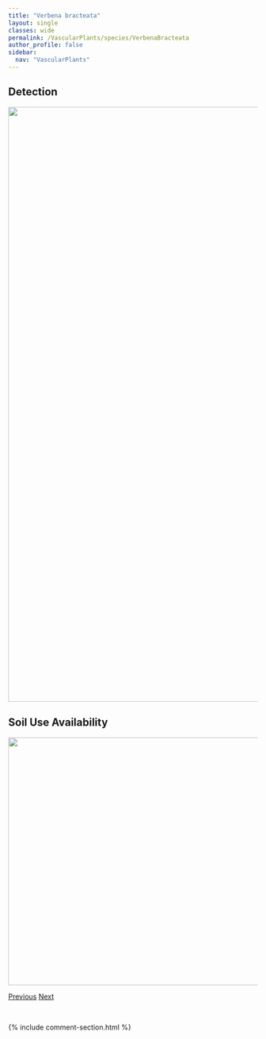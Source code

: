 ```yaml
---
title: "Verbena bracteata"
layout: single
classes: wide
permalink: /VascularPlants/species/VerbenaBracteata
author_profile: false
sidebar:
  nav: "VascularPlants"
---
```


<h2>Detection</h2>

<a href="https://drive.google.com/uc?export=view&id=1v-dWBDVgnR2QR_gYd-2GgX5UrAeI-lVB">
<img src="https://drive.google.com/uc?export=view&id=1v-dWBDVgnR2QR_gYd-2GgX5UrAeI-lVB" height = "1200" width = "800">
</a>


<h2>Soil Use Availability</h2>

<a href="https://drive.google.com/uc?export=view&id=18KCZAhPKobCfk_FS26278Dhpjr38Qnpk">
<img src="https://drive.google.com/uc?export=view&id=18KCZAhPKobCfk_FS26278Dhpjr38Qnpk" height = "500" width = "1000">
</a>


<a href="/DevelopmentWebsite/VascularPlants/species/VeratrumViride" class="pagination--pager" title="Veratrum viride">Previous</a> <a href="/DevelopmentWebsite/VascularPlants/species/VeronicaAmericana" class="pagination--pager" title="Veronica americana">Next</a>

<p>&nbsp;</p>

{% include comment-section.html %}

